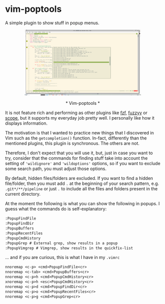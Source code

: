 # vim-poptools

A simple plugin to show stuff in popup menus.

<p align="center">
<img src="/vim_poptools.png" width="75%" height="75%">
</p>

<p align="center" style="font-size:38;">
* Vim-poptools *
</p>

It is not feature rich and performing as other plugins like
[fzf](https://github.com/junegunn/fzf.vim),
[fuzzyy](https://github.com/Donaldttt/fuzzyy) or
[scope](https://github.com/girishji/scope.vim), but it supports my everyday
job pretty well. I personally like how it displays information.

The motivation is that I wanted to practice new things that I discovered in
Vim such as the `getcompletion()` function. In-fact, differently than the
mentioned plugins, this plugin is synchronous. The others are not.

Therefore, I don't expect that you will use it, but, just in case you want to
try, consider that the commands for finding stuff take into account the
setting of `'wildignore'` and `'wildoptions'` options, so if you want to
exclude some search path, you must adjust those options.

By default, hidden files/folders are excluded. If you want to find a hidden
file/folder, then you must add `.` at the beginning of your search pattern,
e.g. `.git*/**/pipeline` or just `.` to include all the files and folders
present in the current directory.

At the moment the following is what you can show the following in popups. I
guess what the commands do is self-explanatory:

```
:PopupFindFile
:PopupFindDir
:PopupBuffers
:PopupRecentFiles
:PopupCmdHistory
:PopupGrep # External grep, show results in a popup
:PopupVimgrep # Vimgrep, show results in the quickfix-list
```

... and if you are curious, this is what I have in my `.vimrc`

```
nnoremap <c-p> <cmd>PopupFindFile<cr>
nnoremap <c-tab> <cmd>PopupBuffers<cr>
nnoremap <c-p>h <cmd>PopupCmdHistory<cr>
xnoremap <c-p>h <esc>PopupCmdHistory<cr>
nnoremap <c-p>d <cmd>PopupFindDir<cr>
nnoremap <c-p>o <cmd>PopupRecentFiles<cr>
nnoremap <c-p>g <cmd>PopupGrep<cr>
```
